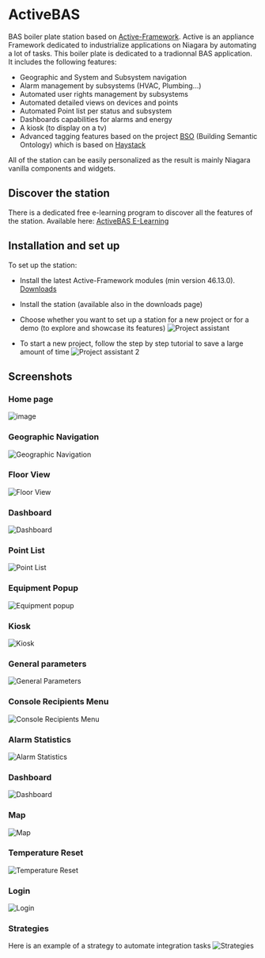 # ActiveBAS
BAS boiler plate station based on [Active-Framework](https://active-framework.com). Active is an appliance Framework dedicated to industrialize applications on Niagara by automating a lot of tasks. This boiler plate is dedicated to a tradionnal BAS application. It includes the following features:
- Geographic and System and Subsystem navigation
- Alarm management by subsystems (HVAC, Plumbing...)
- Automated user rights management by subsystems
- Automated detailed views on devices and points
- Automated Point list per status and subsystem
- Dashboards capabilities for alarms and energy
- A kiosk (to display on a tv)
- Advanced tagging features based on the project [BSO](https://bso-project.org) (Building Semantic Ontology) which is based on [Haystack](https://project-haystack.org)

All of the station can be easily personalized as the result is mainly Niagara vanilla components and widgets.

## Discover the station
There is a dedicated free e-learning program to discover all the features of the station.
Available here: [ActiveBAS E-Learning](https://active-framework.360learning.com/channel/5a82e973da496870db3689d7/Active_Framework/course/play/5d56bb45abe71539c7389ece/program/5d56f79c5a421929684ca604)

## Installation and set up
To set up the station:
- Install the latest Active-Framework modules (min version 46.13.0). [Downloads](https://download.active-framework.com)
- Install the station (available also in the downloads page)
- Choose whether you want to set up a station for a new project or for a demo (to explore and showcase its features)
![Project assistant](https://user-images.githubusercontent.com/24372104/63809446-9bb65680-c922-11e9-883b-6e9a3c44378c.JPG)

- To start a new project, follow the step by step tutorial to save a large amount of time
![Project assistant 2](https://user-images.githubusercontent.com/24372104/63809644-2434f700-c923-11e9-9a2c-537087f7a7b3.JPG)

## Screenshots

### Home page
![image](https://user-images.githubusercontent.com/24372104/57017857-4b074900-6c21-11e9-9e02-32b7096176fe.png)

### Geographic Navigation
![Geographic Navigation](https://user-images.githubusercontent.com/24372104/57018502-1943b180-6c24-11e9-9e81-2ee6c0500f3f.png)

### Floor View
![Floor View](https://user-images.githubusercontent.com/24372104/57018815-109fab00-6c25-11e9-906c-a44ce2b82a3f.png)

### Dashboard
![Dashboard](https://user-images.githubusercontent.com/24372104/57018862-39c03b80-6c25-11e9-860e-2e3d2e84ceb7.png)

### Point List
![Point List](https://user-images.githubusercontent.com/24372104/57018895-5492b000-6c25-11e9-8858-fe0899e7645f.png)

### Equipment Popup
![Equipment popup](https://user-images.githubusercontent.com/24372104/57019111-c834bd00-6c25-11e9-9dff-9a453f35dd1a.png)

### Kiosk
![Kiosk](https://user-images.githubusercontent.com/24372104/57019140-e3073180-6c25-11e9-992a-58e5a5a1a635.png)

### General parameters
![General Parameters](https://user-images.githubusercontent.com/24372104/57019182-09c56800-6c26-11e9-93c1-6769775a5066.png)

### Console Recipients Menu
![Console Recipients Menu](https://user-images.githubusercontent.com/24372104/57019538-201ff380-6c27-11e9-9846-bd99fe542a65.png)

### Alarm Statistics
![Alarm Statistics](https://user-images.githubusercontent.com/24372104/57019574-3c239500-6c27-11e9-9927-b0e44e9ad628.png)

### Dashboard
![Dashboard](https://user-images.githubusercontent.com/24372104/65385986-e6ff3180-dd35-11e9-8c54-4bae43406627.JPG)

### Map
![Map](https://user-images.githubusercontent.com/24372104/57019622-5c535400-6c27-11e9-8629-36be99f7ddfc.png)

### Temperature Reset
![Temperature Reset](https://user-images.githubusercontent.com/24372104/57019772-b522ec80-6c27-11e9-810f-af9d1d7b18f1.png)

### Login
![Login](https://user-images.githubusercontent.com/24372104/57019847-ddaae680-6c27-11e9-9113-48654d3d62cb.png)

### Strategies
Here is an example of a strategy to automate integration tasks
![Strategies](https://user-images.githubusercontent.com/24372104/57019968-3da18d00-6c28-11e9-905e-e5110ef72425.png)